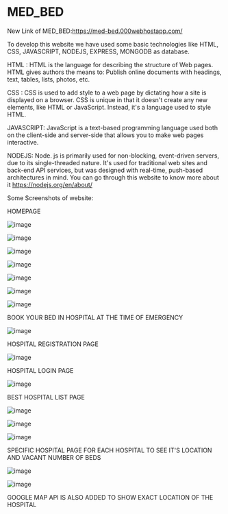 # MED_BED
<!-- LINK OF MED_BED: https://med-bed.000webhostapp.com/ -->
New Link of MED_BED:https://med-bed.000webhostapp.com/

To develop this website we have used some basic technologies like HTML, CSS, JAVASCRIPT, NODEJS, EXPRESS, MONGODB as database.

HTML : HTML is the language for describing the structure of Web pages. HTML gives authors the means to: Publish online documents with headings, text, tables, lists, photos, etc.

CSS :  CSS is used to add style to a web page by dictating how a site is displayed on a browser. CSS is unique in that it doesn't create any new elements, like HTML or JavaScript. Instead, it's a language used to style HTML.

JAVASCRIPT: JavaScript is a text-based programming language used both on the client-side and server-side that allows you to make web pages interactive.

NODEJS: Node. js is primarily used for non-blocking, event-driven servers, due to its single-threaded nature. It's used for traditional web sites and back-end API services, but         was designed with real-time, push-based architectures in mind.
        You can go through this website to know more about it https://nodejs.org/en/about/



Some Screenshots of website:

HOMEPAGE

![image](https://user-images.githubusercontent.com/90057479/139568936-8400f109-b7cb-4092-9fff-43c0d5ff22ab.png)

![image](https://user-images.githubusercontent.com/90057479/139568961-b8ee1190-da64-4b17-8890-a0555db8b415.png)


![image](https://user-images.githubusercontent.com/90057479/139568975-8716925c-bb1d-4429-a5bb-72f98502c6a7.png)

![image](https://user-images.githubusercontent.com/90057479/139568983-a212a35b-609e-41b5-89a1-9865eaf30528.png)

![image](https://user-images.githubusercontent.com/90057479/139568989-42a74272-9a1e-4dba-8616-a9149a10f296.png)

![image](https://user-images.githubusercontent.com/90057479/139568996-5c831718-8e7b-4246-902b-fa7c4cad4fa3.png)

![image](https://user-images.githubusercontent.com/90057479/139569015-868ac64c-c247-4ec8-9d11-8ebb47518447.png)

BOOK YOUR BED IN HOSPITAL AT THE TIME OF EMERGENCY

![image](https://user-images.githubusercontent.com/90057479/139569188-394af745-4198-4693-962b-fe27a92c47fe.png)

HOSPITAL REGISTRATION PAGE

![image](https://user-images.githubusercontent.com/90057479/139569214-1aa93286-6daa-41d8-b4fc-f25335cdb32c.png)

HOSPITAL LOGIN PAGE

![image](https://user-images.githubusercontent.com/90057479/139569225-c05cea57-3829-433b-bbba-d54e72d2b8b4.png)

BEST HOSPITAL LIST PAGE

![image](https://user-images.githubusercontent.com/90057479/139569265-7ae6f31a-7bc9-4fd2-8a87-a1558a97ecba.png)

![image](https://user-images.githubusercontent.com/90057479/139569271-5e981578-2d64-4125-9356-a11310ae5316.png)

![image](https://user-images.githubusercontent.com/90057479/139569273-1975601c-f3ab-4e3c-93ec-c33004bbd227.png)

SPECIFIC HOSPITAL PAGE FOR EACH HOSPITAL TO SEE IT'S LOCATION AND VACANT NUMBER OF BEDS 

![image](https://user-images.githubusercontent.com/90057479/139569319-787f8dce-9003-4c4e-8f8b-0ebf8cad63a7.png)

![image](https://user-images.githubusercontent.com/90057479/139569321-9737613d-7b21-487d-ba50-1b699d3c82dc.png)

GOOGLE MAP API IS ALSO ADDED TO SHOW EXACT LOCATION OF THE HOSPITAL




